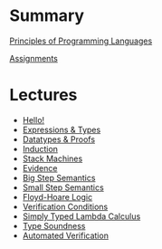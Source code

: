 
# Summary

[Principles of Programming Languages](./index.md)

[Assignments](./assignments.md)

# Lectures

- [Hello!](./lectures/L00Hello.md)
- [Expressions & Types](./lectures/L01Expressions.md)
- [Datatypes & Proofs](./lectures/L02Datatypes.md)
- [Induction](./lectures/L03Induction.md)
- [Stack Machines](./lectures/L04Arith.md)
- [Evidence](./lectures/L05Evidence.md)
- [Big Step Semantics](./lectures/L06BigStep.md)
- [Small Step Semantics]()
- [Floyd-Hoare Logic]()
- [Verification Conditions]()
- [Simply Typed Lambda Calculus]()
- [Type Soundness]()
- [Automated Verification]()


